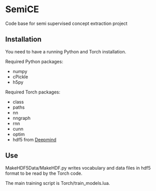 # SemiCE

Code base for semi supervised concept extraction project

## Installation

You need to have a running Python and Torch installation.

Required Python packages:
* numpy
* cPickle
* h5py

Required Torch packages:
* class
* paths
* nn
* nngraph
* rnn
* cunn
* optim
* hdf5 from [Deepmind](https://github.com/deepmind/torch-hdf5)

## Use

MakeHDF5Data/MakeHDF.py writes vocabulary and data files in hdf5 format to be read by the Torch code.

The main training script is Torch/train_models.lua.
